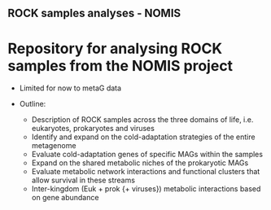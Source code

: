 ## ROCK samples analyses - NOMIS
# Repository for analysing ROCK samples from the NOMIS project

- Limited for now to metaG data

- Outline:

  - Description of ROCK samples across the three domains of life, i.e. eukaryotes, prokaryotes and viruses
  - Identify and expand on the cold-adaptation strategies of the entire metagenome
  - Evaluate cold-adaptation genes of specific MAGs within the samples
  - Expand on the shared metabolic niches of the prokaryotic MAGs
  - Evaluate metabolic network interactions and functional clusters that allow survival in these streams
  - Inter-kingdom (Euk + prok {+ viruses}) metabolic interactions based on gene abundance
